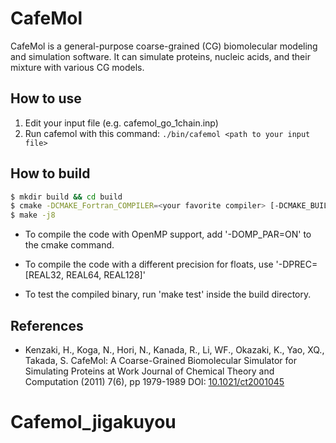 # CafeMol

CafeMol is a general-purpose coarse-grained (CG) biomolecular modeling and simulation software.
It can simulate proteins, nucleic acids, and their mixture with various CG models.

## How to use

1. Edit your input file (e.g. cafemol\_go\_1chain.inp)
1. Run cafemol with this command: `./bin/cafemol <path to your input file>`

## How to build

```sh
$ mkdir build && cd build
$ cmake -DCMAKE_Fortran_COMPILER=<your favorite compiler> [-DCMAKE_BUILD_TYPE=<Release or Debug>] ..
$ make -j8
```

- To compile the code with OpenMP support, add '-DOMP\_PAR=ON' to the cmake command.

- To compile the code with a different precision for floats, use '-DPREC=[REAL32, REAL64, REAL128]'

- To test the compiled binary, run 'make test' inside the build directory.

## References

* Kenzaki, H., Koga, N., Hori, N., Kanada, R., Li, WF., Okazaki, K., Yao, XQ., Takada, S.
CafeMol: A Coarse-Grained Biomolecular Simulator for Simulating Proteins at Work
Journal of Chemical Theory and Computation (2011) 7(6), pp 1979-1989
DOI: [10.1021/ct2001045](http://dx.doi.org/10.1021/ct2001045)
# Cafemol_jigakuyou
